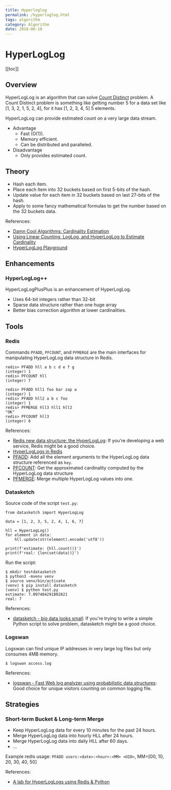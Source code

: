 ```yaml
---
title: Hyperloglog
permalink: /hyperloglog.html
tags: algorithm
category: Algorithm
date: 2018-06-10
---
```


# HyperLogLog

[[toc]]

## Overview

HyperLogLog is an algorithm that can solve [Count Distinct](count-distinct) problem. A Count Distinct problem is something like getting number 5 for a data set like [1, 3, 2, 1, 5, 2, 4], for it has [1, 2, 3, 4, 5] 5 elements. 

HyperLogLog can provide estimated count on a very large data stream.

* Advantage
    * Fast (O(1)).
    * Memory efficient.
    * Can be distributed and paralleled.
* Disadvantage
    * Only provides estimated count.

## Theory

* Hash each item.
* Place each item into 32 buckets based on first 5-bits of the hash.
* Update value for each item in 32 buckets based on last 27-bits of the hash.
* Apply to some fancy mathematical formulas to get the number based on the 32 buckets data. 

References:

* [Damn Cool Algorithms: Cardinality Estimation](http://blog.notdot.net/2012/09/Dam-Cool-Algorithms-Cardinality-Estimation)
* [Using Linear Counting, LogLog, and HyperLogLog to Estimate Cardinality](http://www.moderndescartes.com/essays/hyperloglog/index.html)
* [HyperLogLog  Playground](https://djhworld.github.io/hyperloglog/)


## Enhancements

### HyperLogLog++

HyperLogLogPlusPlus is an enhancement of HyperLogLog.

* Uses 64-bit integers rather than 32-bit
* Sparse data structure rather than one huge array
* Better bias correction algorithm at lower cardinalities.

## Tools

### Redis

Commands `PFADD`, `PFCOUNT`, and `PFMERGE` are the main interfaces for manipulating HyperLogLog data structure in Redis.

```
redis> PFADD hll a b c d e f g
(integer) 1
redis> PFCOUNT hll
(integer) 7

redis> PFADD hll1 foo bar zap a
(integer) 1
redis> PFADD hll2 a b c foo
(integer) 1
redis> PFMERGE hll3 hll1 hll2
"OK"
redis> PFCOUNT hll3
(integer) 6
```

References:

* [Redis new data structure: the HyperLogLog](http://antirez.com/news/75): If you're developing a web service, Redis might be a good choice.
* [HyperLogLogs in Redis](https://robots.thoughtbot.com/hyperloglogs-in-redis)
* [PFADD](https://redis.io/commands/pfadd): Add all the element arguments to the HyperLogLog data structure referenced as `key`.
* [PFCOUNT](https://redis.io/commands/pfcount): Get the approximated cardinality computed by the HyperLogLog data structure
* [PFMERGE](https://redis.io/commands/pfmerge): Merge multiple HyperLogLog values into one.

### Datasketch

Source code of the script `test.py`:

```
from datasketch import HyperLogLog

data = [1, 2, 3, 5, 2, 4, 1, 6, 7]

hll = HyperLogLog()
for element in data:
    hll.update(str(element).encode('utf8'))

print(f'estimate: {hll.count()}')
print(f'real: {len(set(data))}')
```

Run the script:

```
$ mkdir testdatasketch
$ python3 -mvenv venv
$ source venv/bin/activate
(venv) $ pip install datasketch
(venv) $ python test.py
estimate: 7.097484291802821
real: 7
```

References:

* [datasketch - big data looks small](https://ekzhu.github.io/datasketch/hyperloglog.html): If you're trying to write a simple Python script to solve problem, datasketch might be a good choice.

### Logswan

Logswan can find unique IP addresses in very large log files but only consumes 4MB memory.

```
$ logswan access.log
```

References:

* [logswan - Fast Web log analyzer using probabilistic data structures](https://www.logswan.org/): Good choice for unique visitors counting on common logging file.

## Strategies

### Short-term Bucket & Long-term Merge

* Keep HyperLogLog data for every 10 minutes for the past 24 hours.
* Merge HyperLogLog data into hourly HLL after 24 hours.
* Merge HyperLogLog data into daily HLL after 60 days.
* ...

Example redis usage: `PFADD users:<date>:<hour>:<MM> <UID>`, MM=[00, 10, 20, 30, 40, 50]

References:

* [A lab for HyperLogLogs using Redis & Python](https://gist.github.com/DavidJFelix/113fad6a0a7affdd880d)

